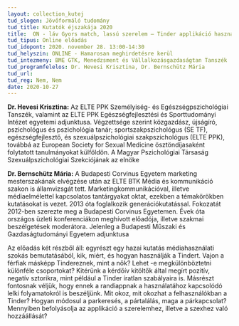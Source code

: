 ```yaml
---
layout: collection_kutej
tud_slogen: Jövőformáló tudomány
tud_title: Kutatók éjszakája 2020
title:  ON - láv Gyors match, lassú szerelem – Tinder applikáció használati szokásának pszichológiai és kvantitatív kutatási elemzése
tud_tipus: Online előadás
tud_idopont: 2020. november 28. 13:00-14:30
tud_helyszin: ONLINE - Hamarosan meghirdetésre kerül
tud_intezmeny: BME GTK, Menedzsment és Vállalkozásgazdaságtan Tanszék
tud_programfelelos: Dr. Hevesi Krisztina, Dr. Bernschütz Mária
tud_url:
tud_reg: Nem, Nem
date: 2020-10-27
---
```

<b>Dr. Hevesi Krisztina:</b> Az ELTE PPK Személyiség- és Egészségpszichológiai 
Tanszék, valamint az ELTE PPK Egészségfejlesztési és Sporttudományi Intézet egyetemi adjunktusa. Végzettsége szerint közgazdász, újságíró, pszichológus és pszichológia tanár; sportszakpszichológus (SE TF), egészségfejlesztő, és szexuálpszichológiai szakpszichológus (ELTE PPK), továbbá az European Society for Sexual Medicine ösztöndíjasaként folytatott tanulmányokat külföldön. A Magyar Pszichológiai Társaság Szexuálpszichológiai Szekciójának az elnöke

<b>Dr. Bernschütz Mária:</b> A Budapesti Corvinus Egyetem marketing mesterszakának elvégzése után az ELTE BTK Média és kommunikáció szakon is államvizsgát tett. Marketingkommunikációval, illetve médiaelmélettel kapcsolatos tantárgyakat oktat, ezekben a témakörökben kutatásokat is vezet. 2013 óta foglalkozik generációkutatással. Fokozatát 2012-ben szerezte meg a Budapesti Corvinus Egyetemen. Évek óta országos üzleti konferenciákon meghívott előadója, illetve szakmai beszélgetések moderátora. Jelenleg a Budapesti Műszaki és Gazdaságtudományi Egyetem adjunktusa

Az előadás két részből áll: egyrészt egy hazai kutatás médiahasználati szokás bemutatásából, kik, miért, és hogyan használják a Tindert. Vajon a férfiak másképp Tindereznek, mint a nők? Lehet -e megkülönböztetni különféle csoportokat? Kitérünk a kérdőív kitöltők által megírt pozitív, negatív sztorikra, mint például a Tinder íratlan szabályaira is.
Másrészt fontosnak véljük, hogy ennek a randiappnak a használatához kapcsolódó lelki folyamatokról is beszéljünk. Mit okoz, mit okozhat a felhasználókban a Tinder? Hogyan módosul a parkeresés, a pártalálás, maga a párkapcsolat? Mennyiben befolyásolja az applikáció a szerelemhez, illetve a szexhez való hozzáállását?
